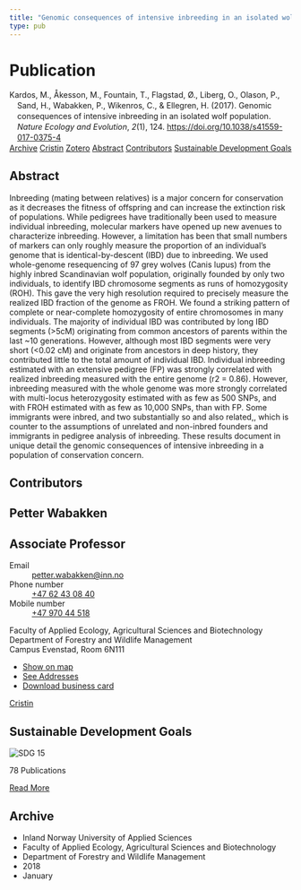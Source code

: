 ```yaml
---
title: "Genomic consequences of intensive inbreeding in an isolated wolf population"
type: pub
---
```

<h1>Publication</h1>
<article id="csl-bib-container-KGG76R3W" class="csl-bib-container">
  <div class="csl-bib-body" style="line-height: 1.35; padding-left: 1em; text-indent:-1em;">
  <div class="csl-entry">Kardos, M., &#xC5;kesson, M., Fountain, T., Flagstad, &#xD8;., Liberg, O., Olason, P., Sand, H., Wabakken, P., Wikenros, C., &amp; Ellegren, H. (2017). Genomic consequences of intensive inbreeding in an isolated wolf population. <i>Nature Ecology and Evolution</i>, <i>2</i>(1), 124. <a href="https://doi.org/10.1038/s41559-017-0375-4">https://doi.org/10.1038/s41559-017-0375-4</a></div>
</div>
  <div class="csl-bib-buttons">
    <a href="#taxonomy-article-KGG76R3W" class="csl-bib-button">Archive</a>
    <a href="https://app.cristin.no/results/show.jsf?id=1535373" alt="Cristin URL" class="csl-bib-button">Cristin</a>
    <a href="http://zotero.org/groups/5022929/items/KGG76R3W" alt="Zotero URL" class="csl-bib-button">Zotero</a>
    <a href="#abstract-article-KGG76R3W" class="csl-bib-button">Abstract</a>
    <a href="#contributors-article-KGG76R3W" class="csl-bib-button">Contributors</a>
    <a href="#sdg-article-KGG76R3W" class="csl-bib-button">Sustainable Development Goals</a>
  </div>
  <div id="csl-bib-meta-container-KGG76R3W"></div>
</article>
<div id="csl-bib-meta-KGG76R3W" class="csl-bib-meta">
  <article id="abstract-article-KGG76R3W" class="abstract-article">
    <h1>Abstract</h1>
    Inbreeding (mating between relatives) is a major concern for conservation as it decreases the fitness of offspring and can increase the extinction risk of populations. While pedigrees have traditionally been used to measure individual inbreeding, molecular markers have opened up new avenues to characterize inbreeding. However, a limitation has been that small numbers of markers can only roughly measure the proportion of an individual’s genome that is identical-by-descent (IBD) due to inbreeding. We used whole-genome resequencing of 97 grey wolves (Canis lupus) from the highly inbred Scandinavian wolf population, originally founded by only two individuals, to identify IBD chromosome segments as runs of homozygosity (ROH). This gave the very high resolution required to precisely measure the realized IBD fraction of the genome as FROH. We found a striking pattern of complete or near-complete homozygosity of entire chromosomes in many individuals. The majority of individual IBD was contributed by long IBD segments (&gt;5cM) originating from common ancestors of parents within the last ~10 generations. However, although most IBD segments were very short (&lt;0.02 cM) and originate from ancestors in deep history, they contributed little to the total amount of individual IBD. Individual inbreeding estimated with an extensive pedigree (FP) was strongly correlated with realized inbreeding measured with the entire genome (r2 = 0.86). However, inbreeding measured with the whole genome was more strongly correlated with multi-locus heterozygosity estimated with as few as 500 SNPs, and with FROH estimated with as few as 10,000 SNPs, than with FP. Some immigrants were inbred, and two substantially so and also related,, which is counter to the assumptions of unrelated and non-inbred founders and immigrants in pedigree analysis of inbreeding. These results document in unique detail the genomic consequences of intensive inbreeding in a population of conservation concern.
  </article>
  <article id="contributors-article-KGG76R3W" class="contributors-article">
    <h1>Contributors</h1>
    <div class="personas">
<div class="vrtx-hinn-person-card">
<div class="photo">
<i class="lar la-user-circle missing-person"></i>
</div>
<div class="info">
<hgroup><h1>Petter Wabakken</h1>
<h2>Associate Professor</h2>
</hgroup><dl>
<dt>Email</dt>
<dd>
<a href="mailto:petter.wabakken@inn.no">petter.wabakken@inn.no</a>
</dd>
<dt>Phone number</dt>
<dd><a href="tel:+4762430840">
+47 62 43 08 40
</a></dd>
<dt>Mobile number</dt>
<dd><a href="tel:+4797044518">
+47 970 44 518
</a></dd>
</dl>
<p>
Faculty of Applied Ecology, Agricultural Sciences and Biotechnology<br>
Department of Forestry and Wildlife Management<br>
Campus Evenstad,
Room 6N111
</p>
<ul class="vrtx-hinn-links">
<li><a href="https://www.google.com/maps?q=61.42516,11.07813">Show on map</a></li>
<li><a href="https://www.inn.no/english/find-an-employee/petter-wabakken.html#vrtx-hinn-addresses">See Addresses</a></li>
<li><a href="https://www.inn.no/english/find-an-employee/petter-wabakken.html?vrtx=vcf">Download business card</a></li>
</ul>
</div>
</div>
<a href="https://app.cristin.no/persons/show.jsf?id=328337" alt="Cristin URL" class="personas-cristin">Cristin</a>
</div>
  </article>
  <article id="sdg-article-KGG76R3W" class="sdg-article">
    <h1>Sustainable Development Goals</h1>
    <div class="sdg-container"><div id="sdg15" class="sdg">
<img src="{{< params subfolder >}}images/sdg/sdg15_en.png" class="image" alt="SDG 15">
<div class="sdg-overlay">
<p class="sdg-publication-count"><span>78</span> Publications</p>
<p><a href="https://sdgs.un.org/goals/goal15" class="sdg-read-more">Read More</a></p>
</div>
</div></div>
  </article>
  <article id="taxonomy-article-KGG76R3W" class="taxonomy-article">
    <h1>Archive</h1>
    <ul>
      <li>Inland Norway University of Applied Sciences</li>
      <li>Faculty of Applied Ecology, Agricultural Sciences and Biotechnology</li>
      <li>Department of Forestry and Wildlife Management</li>
      <li>2018</li>
      <li>January</li>
    </ul>
  </article>
</div>
